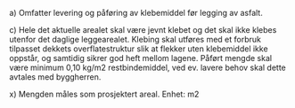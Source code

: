 a) Omfatter levering og påføring av klebemiddel før legging av asfalt.

c) Hele det aktuelle arealet skal være jevnt klebet og det skal ikke klebes utenfor det daglige leggearealet. Klebing skal utføres med et forbruk tilpasset dekkets overflatestruktur slik at flekker uten klebemiddel ikke oppstår, og samtidig sikrer god heft mellom lagene. Påført mengde skal være minimum 0,10 kg/m2 restbindemiddel, ved ev. lavere behov skal dette avtales med byggherren.

x) Mengden måles som prosjektert areal. Enhet: m2

